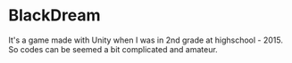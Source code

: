 # BlackDream
It's a game made with Unity when I was in 2nd grade at highschool - 2015. So codes can be seemed a bit complicated and amateur.
